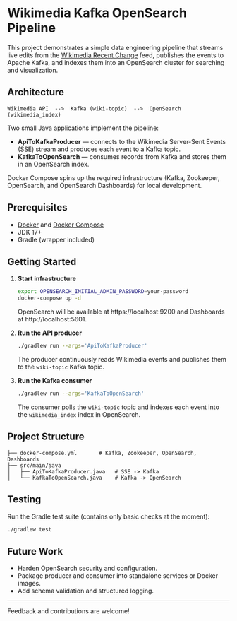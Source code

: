 # Wikimedia Kafka OpenSearch Pipeline

This project demonstrates a simple data engineering pipeline that streams live edits from the [Wikimedia Recent Change](https://stream.wikimedia.org) feed, publishes the events to Apache Kafka, and indexes them into an OpenSearch cluster for searching and visualization.

## Architecture

```
Wikimedia API  -->  Kafka (wiki-topic)  -->  OpenSearch (wikimedia_index)
```

Two small Java applications implement the pipeline:

- **ApiToKafkaProducer** &mdash; connects to the Wikimedia Server-Sent Events (SSE) stream and produces each event to a Kafka topic.
- **KafkaToOpenSearch** &mdash; consumes records from Kafka and stores them in an OpenSearch index.

Docker Compose spins up the required infrastructure (Kafka, Zookeeper, OpenSearch, and OpenSearch Dashboards) for local development.

## Prerequisites

- [Docker](https://www.docker.com/) and [Docker Compose](https://docs.docker.com/compose/)
- JDK 17+
- Gradle (wrapper included)

## Getting Started

1. **Start infrastructure**

   ```bash
   export OPENSEARCH_INITIAL_ADMIN_PASSWORD=your-password
   docker-compose up -d
   ```

   OpenSearch will be available at https://localhost:9200 and Dashboards at http://localhost:5601.

2. **Run the API producer**

   ```bash
   ./gradlew run --args='ApiToKafkaProducer'
   ```

   The producer continuously reads Wikimedia events and publishes them to the `wiki-topic` Kafka topic.

3. **Run the Kafka consumer**

   ```bash
   ./gradlew run --args='KafkaToOpenSearch'
   ```

   The consumer polls the `wiki-topic` topic and indexes each event into the `wikimedia_index` index in OpenSearch.

## Project Structure

```
├── docker-compose.yml       # Kafka, Zookeeper, OpenSearch, Dashboards
├── src/main/java
│   ├── ApiToKafkaProducer.java   # SSE -> Kafka
│   └── KafkaToOpenSearch.java    # Kafka -> OpenSearch
```

## Testing

Run the Gradle test suite (contains only basic checks at the moment):

```bash
./gradlew test
```

## Future Work

- Harden OpenSearch security and configuration.
- Package producer and consumer into standalone services or Docker images.
- Add schema validation and structured logging.

---
Feedback and contributions are welcome!
